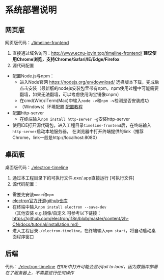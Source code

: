 # 系统部署说明

## 网页版
网页版代码：[./timeline-frontend](../timeline-frontend)
1. 直接通过域名访问：http://www.ecnu-joyin.top/timeline-frontend/ **建议使用Chrome浏览，支持Chrome/Safari/IE/Edge/Firefox**
2. 源代码配置
- 配置Node.js与npm：
   - 进入Node官网 https://nodejs.org/en/download/ 选择版本下载，完成后点击安装（最新版的nodejs安装包里带有npm，npm使用过程中可能需要翻墙，如果无法翻墙，可以考虑使用淘宝镜像cnpm）
   -  在cmd(Win)/iTerm(Mac)中输入`node -v`和`npm -v`检测是否安装成功
   - （Windows）环境配置 [配置教程](https://www.cnblogs.com/zhouyu2017/p/6485265.html)
- 配置http-server
   - 在终端输入`npm install http-server -g`安装http-server
- 使用IDE打开源代码包，进入工程目录`timeline-frontend`后，在终端输入`http-server`启动本地服务器，
在浏览器中打开终端提供的link（推荐Chrome，link一般是http://localhost:8080）

## 桌面版
桌面版代码：[./electron-timeline](../timeline-frontend)
1. 通过本工程目录下的可执行文件.exe/.app直接运行 [可执行文件]
2. 源代码配置：
- 需要先安装`node`和`npm`
- [electron官方开源github仓库](https://github.com/electron/i18n/tree/master/content/zh-CN)
- 在终端中输入`npm install electron --save-dev`   
（其他安装 e.g.镜像/自定义 可参考以下链接：https://github.com/electron/i18n/blob/master/content/zh-CN/docs/tutorial/installation.md）
- 进入工程目录`./electron-timeline`，在终端输入`npm start`，将自动启动桌面程序窗口

## 后端
代码：[./electron-timeline](../timeline-backend)
*在IDE中打开可能会显示fail to load，因为数据库部署在了服务器上，不需要进行任何操作*
